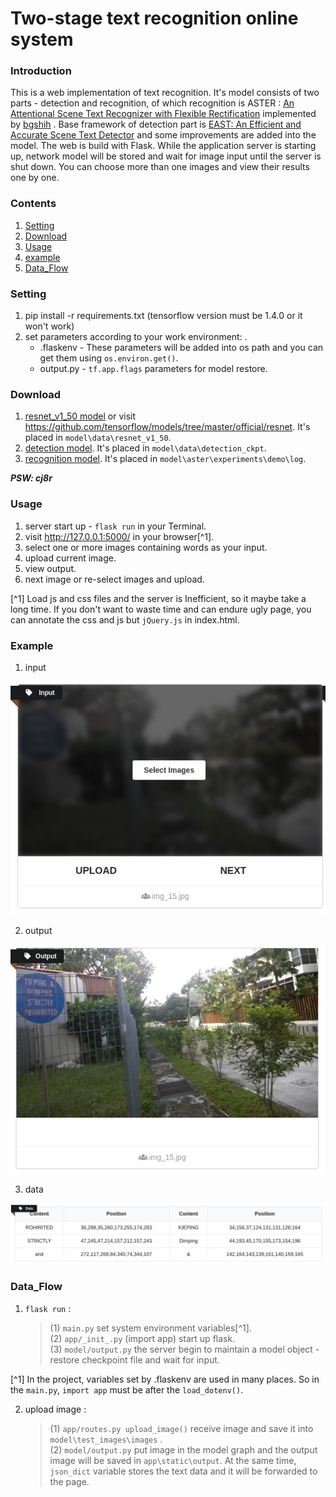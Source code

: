
# Two-stage text recognition online system

### Introduction
This is a web implementation of text recognition. 
It's model consists of two parts - detection and recognition, of which recognition is ASTER : [An Attentional Scene Text Recognizer with Flexible Rectification](https://ieeexplore.ieee.org/document/8395027) implemented by [bgshih](https://github.com/bgshih/aster) . Base framework of detection part is [EAST: An Efficient and Accurate Scene Text Detector](https://arxiv.org/abs/1704.03155v2) and some improvements are added into the model. 
The web is build with Flask. While the application server is starting up, network model will be stored and wait for image input until the server is shut down. You can choose more than one images and view their results one by one.


### Contents
1. [Setting](#Setting)
2. [Download](#download)
3. [Usage](#Usage)
4. [example](#Example)
5. [Data_Flow](#Data_Flow)

### Setting
1. pip install -r requirements.txt (tensorflow version must be 1.4.0 or it won't work)
2. set parameters according to your work environment: .
   + .flaskenv - These parameters will be added into os path and you can get them using `os.environ.get()`.
   + output.py - `tf.app.flags` parameters for model restore.

### Download
1. [resnet_v1_50 model](https://pan.baidu.com/s/175XSH2LIrRU2YJ9FwJGIrg) or visit https://github.com/tensorflow/models/tree/master/official/resnet. It's placed in  `model\data\resnet_v1_50`.
2. [detection model](https://pan.baidu.com/s/175XSH2LIrRU2YJ9FwJGIrg). It's placed in `model\data\detection_ckpt`.
3. [recognition model](https://pan.baidu.com/s/175XSH2LIrRU2YJ9FwJGIrg). It's placed in `model\aster\experiments\demo\log`.

***PSW: cj8r***

### Usage
1. server start up - `flask run` in your Terminal.
2. visit http://127.0.0.1:5000/ in your browser[^1].
3. select one or more images containing words as your input.
4. upload current image.
5. view output.
6. next image or re-select images and upload.

[^1] Load js and css files and the server is Inefficient, so it maybe take a long time. If you don't want to waste time and can endure ugly page, you can annotate the css and js but `jQuery.js` in index.html.

### Example
1. input

![input](demo_image/input.jpg)

2. output

![output](demo_image/output.jpg)

3. data

![data](demo_image/data.jpg)


### Data_Flow
1. `flask run` : 
   > (1) `main.py` set system environment variables[^1].  </br>
   > (2) `app/_init_.py` (import app)  start up flask. </br>
   > (3) `model/output.py` the server begin to maintain a model object - restore checkpoint file and wait for input.</br>

[^1] In the project, variables set by .flaskenv are used in many places. So in the `main.py`, `import app` must be after the `load_dotenv()`.

2. upload image :
   > (1) `app/routes.py upload_image()` receive image and save it into `model\test_images\images` .</br>
   > (2) `model/output.py` put image in the model graph and the output image will be saved in `app\static\output`. At the same time, `json_dict` variable stores the text data and it will be forwarded to the page.</br>
